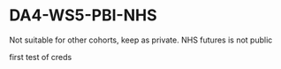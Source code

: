 # DA4-WS5-PBI-NHS
Not suitable for other cohorts, keep as private. NHS futures is not public


first test of creds
